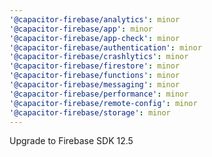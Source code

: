 ```yaml
---
'@capacitor-firebase/analytics': minor
'@capacitor-firebase/app': minor
'@capacitor-firebase/app-check': minor
'@capacitor-firebase/authentication': minor
'@capacitor-firebase/crashlytics': minor
'@capacitor-firebase/firestore': minor
'@capacitor-firebase/functions': minor
'@capacitor-firebase/messaging': minor
'@capacitor-firebase/performance': minor
'@capacitor-firebase/remote-config': minor
'@capacitor-firebase/storage': minor
---
```


Upgrade to Firebase SDK 12.5
